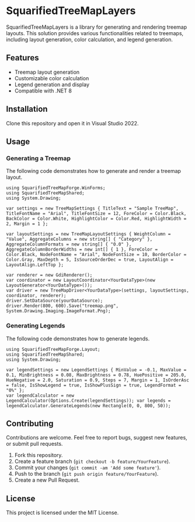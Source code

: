 # SquarifiedTreeMapLayers

SquarifiedTreeMapLayers is a library for generating and rendering treemap layouts. This solution provides various functionalities related to treemaps, including layout generation, color calculation, and legend generation.

## Features

- Treemap layout generation
- Customizable color calculation
- Legend generation and display
- Compatible with .NET 8

## Installation

Clone this repository and open it in Visual Studio 2022.

## Usage

### Generating a Treemap

The following code demonstrates how to generate and render a treemap layout.

```
using SquarifiedTreeMapForge.WinForms; 
using SquarifiedTreeMapShared; 
using System.Drawing;

var settings = new TreeMapSettings { TitleText = "Sample TreeMap", TitleFontName = "Arial", TitleFontSize = 12, ForeColor = Color.Black, BackColor = Color.White, HighlightColor = Color.Red, HighlightWidth = 2, Margin = 1 };

var layoutSettings = new TreeMapLayoutSettings { WeightColumn = "Value", AggregateColumns = new string[] { "Category" }, AggregateColumnFormats = new string[] { "0.0" }, AggregateColumnBorderWidths = new int[] { 1 }, ForeColor = Color.Black, NodeFontName = "Arial", NodeFontSize = 10, BorderColor = Color.Gray, MaxDepth = 5, IsSourceOrderDec = true, LayoutAlign = LayoutAlign.LeftTop };

var renderer = new GdiRenderer(); 
var coordinator = new LayoutCoordinator<YourDataType>(new LayoutGenerator<YourDataType>()); 
var driver = new TreeMapDriver<YourDataType>(settings, layoutSettings, coordinator, renderer);
driver.SetDataSource(yourDataSource); 
driver.Render(800, 600).Save("treemap.png", System.Drawing.Imaging.ImageFormat.Png);
```

### Generating Legends

The following code demonstrates how to generate legends.

```
using SquarifiedTreeMapForge.Layout; 
using SquarifiedTreeMapShared; 
using System.Drawing;

var legendSettings = new LegendSettings { MinValue = -0.1, MaxValue = 0.1, MinBrightness = 0.08, MaxBrightness = 0.78, HuePositive = 205.0, HueNegative = 2.0, Saturation = 0.9, Steps = 7, Margin = 1, IsOrderAsc = false, IsShowLegend = true, IsShowPlusSign = true, LegendFormat = "0%" };
var legendCalculator = new LegendCalculator(Options.Create(legendSettings)); var legends = legendCalculator.GenerateLegends(new Rectangle(0, 0, 800, 50));
```

## Contributing

Contributions are welcome. Feel free to report bugs, suggest new features, or submit pull requests.

1. Fork this repository.
2. Create a feature branch (`git checkout -b feature/YourFeature`).
3. Commit your changes (`git commit -am 'Add some feature'`).
4. Push to the branch (`git push origin feature/YourFeature`).
5. Create a new Pull Request.

## License

This project is licensed under the MIT License. 
